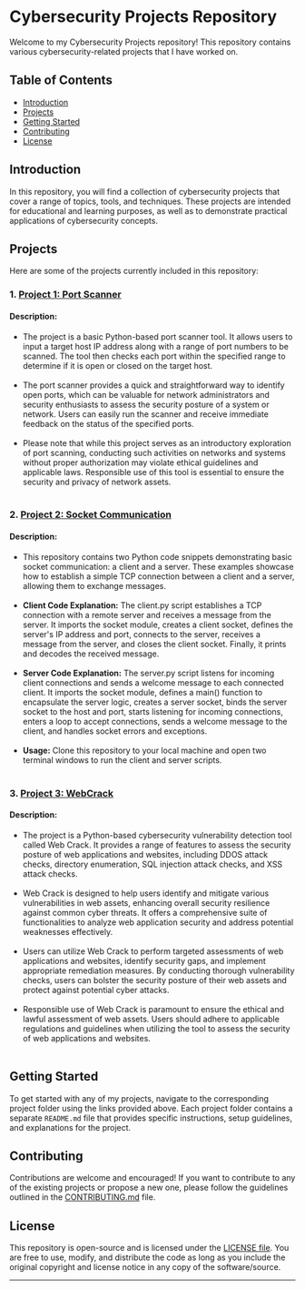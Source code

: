 # Cybersecurity Projects Repository

Welcome to my Cybersecurity Projects repository! This repository contains various cybersecurity-related projects that I have worked on.

## Table of Contents

- [Introduction](#introduction)
- [Projects](#projects)
- [Getting Started](#getting-started)
- [Contributing](#contributing)
- [License](#license)

## Introduction

In this repository, you will find a collection of cybersecurity projects that cover a range of topics, tools, and techniques. These projects are intended for educational and learning purposes, as well as to demonstrate practical applications of cybersecurity concepts.

## Projects

Here are some of the projects currently included in this repository:

### 1. [Project 1: Port Scanner](/Port_Scanner)
   #### Description: <br/>
   <ul>
   <li>The project is a basic Python-based port scanner tool. It allows users to input a target host IP address along with a range of port numbers to be scanned. The tool then checks each port within the specified range to determine if it is open or closed on the target host. </li> <br/>
<li>The port scanner provides a quick and straightforward way to identify open ports, which can be valuable for network administrators and security enthusiasts to assess the security posture of a system or network. Users can easily run the scanner and receive immediate feedback on the status of the specified ports.</li> <br/>

<li>Please note that while this project serves as an introductory exploration of port scanning, conducting such activities on networks and systems without proper authorization may violate ethical guidelines and applicable laws. Responsible use of this tool is essential to ensure the security and privacy of network assets.</li> <br/>
</ul>

### 2. [Project 2: Socket Communication](/Socket_Communication)
   #### Description: <br/>
   <ul>
   <li>This repository contains two Python code snippets demonstrating basic socket communication: a client and a server. These examples showcase how to establish a simple TCP connection between a client and a server, allowing them to exchange messages.</li> <br/>
   <li><strong>Client Code Explanation:</strong> The client.py script establishes a TCP connection with a remote server and receives a message from the server. It imports the socket module, creates a client socket, defines the server's IP address and port, connects to the server, receives a message from the server, and closes the client socket. Finally, it prints and decodes the received message.</li> <br/>
   <li><strong>Server Code Explanation:</strong> The server.py script listens for incoming client connections and sends a welcome message to each connected client. It imports the socket module, defines a main() function to encapsulate the server logic, creates a server socket, binds the server socket to the host and port, starts listening for incoming connections, enters a loop to accept connections, sends a welcome message to the client, and handles socket errors and exceptions.</li> <br/>
   <li><strong>Usage:</strong> Clone this repository to your local machine and open two terminal windows to run the client and server scripts.</li> <br/>
</ul>

### 3. [Project 3: WebCrack](/WebCrack)
   #### Description: <br/>
   <ul>
   <li>The project is a Python-based cybersecurity vulnerability detection tool called Web Crack. It provides a range of features to assess the security posture of web applications and websites, including DDOS attack checks, directory enumeration, SQL injection attack checks, and XSS attack checks.</li> <br/>
   <li>Web Crack is designed to help users identify and mitigate various vulnerabilities in web assets, enhancing overall security resilience against common cyber threats. It offers a comprehensive suite of functionalities to analyze web application security and address potential weaknesses effectively.</li> <br/>
   <li>Users can utilize Web Crack to perform targeted assessments of web applications and websites, identify security gaps, and implement appropriate remediation measures. By conducting thorough vulnerability checks, users can bolster the security posture of their web assets and protect against potential cyber attacks.</li> <br/>
   <li>Responsible use of Web Crack is paramount to ensure the ethical and lawful assessment of web assets. Users should adhere to applicable regulations and guidelines when utilizing the tool to assess the security of web applications and websites.</li> <br/>
</ul>


## Getting Started

To get started with any of my projects, navigate to the corresponding project folder using the links provided above. Each project folder contains a separate `README.md` file that provides specific instructions, setup guidelines, and explanations for the project.

## Contributing

Contributions are welcome and encouraged! If you want to contribute to any of the existing projects or propose a new one, please follow the guidelines outlined in the [CONTRIBUTING.md](CONTRIBUTING.md) file.

## License

This repository is open-source and is licensed under the [LICENSE file](https://github.com/AshwinHarishP/Cybersecurity-Projects/blob/main/LICENSE). You are free to use, modify, and distribute the code as long as you include the original copyright and license notice in any copy of the software/source.

---
